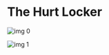 # The Hurt Locker

![img 0](https://i.imgur.com/ZlFQgh0.jpg)

![img 1](https://i.imgur.com/d901z9F.png)

